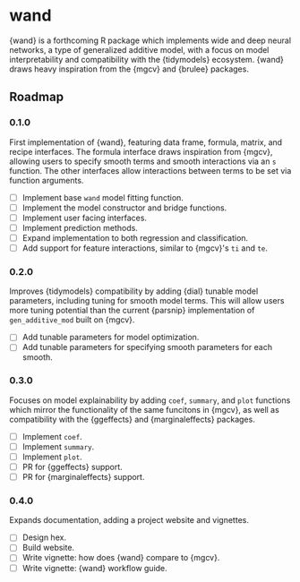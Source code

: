 # wand
{wand} is a forthcoming R package which implements wide and deep neural networks, a type of generalized additive model, with a focus on model interpretability and compatibility with the {tidymodels} ecosystem. {wand} draws heavy inspiration from the {mgcv} and {brulee} packages.

## Roadmap

### 0.1.0
First implementation of {wand}, featuring data frame, formula, matrix, and recipe interfaces. The formula interface draws inspiration from {mgcv}, allowing users to specify smooth terms and smooth interactions via an `s` function. The other interfaces allow interactions between terms to be set via function arguments.

- [ ] Implement base `wand` model fitting function.
- [ ] Implement the model constructor and bridge functions.
- [ ] Implement user facing interfaces.
- [ ] Implement prediction methods.
- [ ] Expand implementation to both regression and classification.
- [ ] Add support for feature interactions, similar to {mgcv}'s `ti` and `te`.

### 0.2.0
Improves {tidymodels} compatibility by adding {dial} tunable model parameters, including tuning for smooth model terms. This will allow users more tuning potential than the current {parsnip} implementation of `gen_additive_mod` built on {mgcv}.

- [ ] Add tunable parameters for model optimization.
- [ ] Add tunable parameters for specifying smooth parameters for each smooth.

### 0.3.0
Focuses on model explainability by adding `coef`, `summary`, and `plot` functions which mirror the functionality of the same funcitons in {mgcv}, as well as compatibility with the {ggeffects} and {marginaleffects} packages.

- [ ] Implement `coef`.
- [ ] Implement `summary`.
- [ ] Implement `plot`.
- [ ] PR for  {ggeffects} support.
- [ ] PR for  {marginaleffects} support.

### 0.4.0
Expands documentation, adding a project website and vignettes.

- [ ] Design hex.
- [ ] Build website.
- [ ] Write vignette: how does {wand} compare to {mgcv}.
- [ ] Write vignette: {wand} workflow guide.
